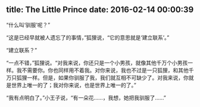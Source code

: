 title: The Little Prince
date: 2016-02-14 00:00:39
---
“什么叫‘驯服’呢？”  

“这是已经早就被人遗忘了的事情，”狐狸说，“它的意思就是‘建立联系’。”  
<!-- more -->

“建立联系？”  

“一点不错，”狐狸说。“对我来说，你还只是一个小男孩，就像其他千万个小男孩一样。我不需要你。你也同样用不着我。对你来说，我也不过是一只狐狸，和其他千万只狐狸一样。但是，如果你驯服了我，我们就互相不可缺少了。对我来说，你就是世界上唯一的了；我对你来说，也是世界上唯一的了。”  

“我有点明白了。”小王子说，“有一朵花……，我想，她把我驯服了……”
